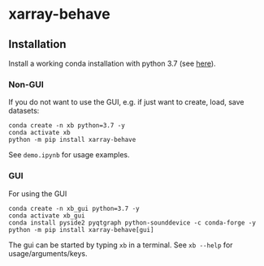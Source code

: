 # xarray-behave

## Installation
Install a working conda installation with python 3.7 (see [here](https://docs.conda.io/en/latest/miniconda.html)).

### Non-GUI
If you do not want to use the GUI, e.g. if just want to create, load, save datasets:
```shell
conda create -n xb python=3.7 -y
conda activate xb
python -m pip install xarray-behave
```
See `demo.ipynb` for usage examples.

### GUI
For using the GUI
```shell
conda create -n xb_gui python=3.7 -y
conda activate xb_gui
conda install pyside2 pyqtgraph python-sounddevice -c conda-forge -y
python -m pip install xarray-behave[gui]
```

The gui can be started by typing `xb` in a terminal. See `xb --help` for usage/arguments/keys.
